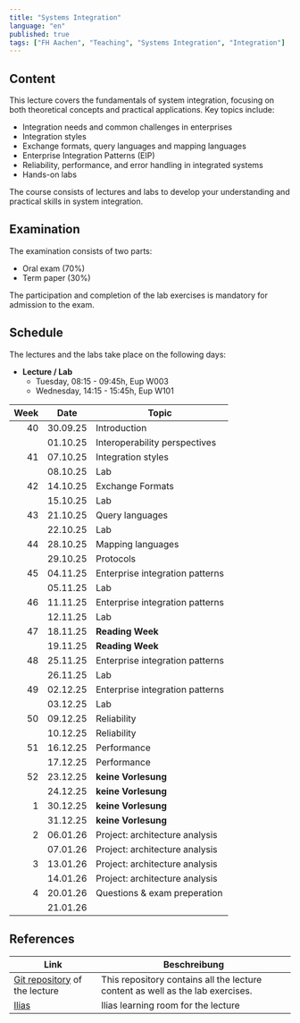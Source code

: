 ```yaml
---
title: "Systems Integration"
language: "en"
published: true
tags: ["FH Aachen", "Teaching", "Systems Integration", "Integration"]
---
```


## Content

This lecture covers the fundamentals of system integration, focusing on both
theoretical concepts and practical applications. Key topics include:

- Integration needs and common challenges in enterprises
- Integration styles
- Exchange formats, query languages and mapping languages
- Enterprise Integration Patterns (EIP)
- Reliability, performance, and error handling in integrated systems
- Hands-on labs

The course consists of lectures and labs to develop your understanding and
practical skills in system integration.

## Examination

The examination consists of two parts:

- Oral exam (70%)
- Term paper (30%)

The participation and completion of the lab exercises is mandatory
for admission to the exam.

## Schedule

The lectures and the labs take place on the following days:

- **Lecture / Lab**
  - Tuesday, 08:15 - 09:45h, Eup W003
  - Wednesday, 14:15 - 15:45h, Eup W101

| Week | Date     | Topic                           |
| ---: | -------- | ------------------------------- |
|   40 | 30.09.25 | Introduction                    |
|      | 01.10.25 | Interoperability perspectives   |
|   41 | 07.10.25 | Integration styles              |
|      | 08.10.25 | Lab                             |
|   42 | 14.10.25 | Exchange Formats                |
|      | 15.10.25 | Lab                             |
|   43 | 21.10.25 | Query languages                 |
|      | 22.10.25 | Lab                             |
|   44 | 28.10.25 | Mapping languages               |
|      | 29.10.25 | Protocols                       |
|   45 | 04.11.25 | Enterprise integration patterns |
|      | 05.11.25 | Lab                             |
|   46 | 11.11.25 | Enterprise integration patterns |
|      | 12.11.25 | Lab                             |
|   47 | 18.11.25 | **Reading Week**                |
|      | 19.11.25 | **Reading Week**                |
|   48 | 25.11.25 | Enterprise integration patterns |
|      | 26.11.25 | Lab                             |
|   49 | 02.12.25 | Enterprise integration patterns |
|      | 03.12.25 | Lab                             |
|   50 | 09.12.25 | Reliability                     |
|      | 10.12.25 | Reliability                     |
|   51 | 16.12.25 | Performance                     |
|      | 17.12.25 | Performance                     |
|   52 | 23.12.25 | **keine Vorlesung**             |
|      | 24.12.25 | **keine Vorlesung**             |
|    1 | 30.12.25 | **keine Vorlesung**             |
|      | 31.12.25 | **keine Vorlesung**             |
|    2 | 06.01.26 | Project: architecture analysis  |
|      | 07.01.26 | Project: architecture analysis  |
|    3 | 13.01.26 | Project: architecture analysis  |
|      | 14.01.26 | Project: architecture analysis  |
|    4 | 20.01.26 | Questions & exam preperation    |
|      | 21.01.26 |                                 |

## References

| Link                                                                                | Beschreibung                                                                   |
| ----------------------------------------------------------------------------------- | ------------------------------------------------------------------------------ |
| [Git repository](https://codeberg.org/ceedee666/systems-integration) of the lecture | This repository contains all the lecture content as well as the lab exercises. |
| [Ilias]()                                                                           | Ilias learning room for the lecture                                            |

